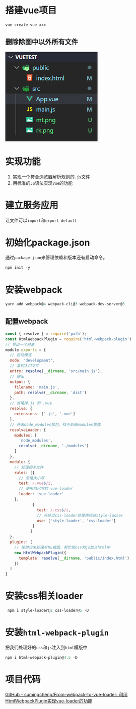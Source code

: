 # 搭建vue项目
```javascript
vue create vue-xxx
```

## 删除除图中以外所有文件
![](../../../assets/d8e0d407bc92474974e097f0e74e02da.png)

# 实现功能
1. 实现一个符合浏览器解析规则的`.js`文件
2. 用标准的`JS`语法实现`Vue`的功能

# 建立服务应用
让文件可以`import`和`export default`

# 初始化package.json
通过`package.json`来管理依赖和版本还有启动命令。

```javascript
npm init -y
```

# 安装webpack
```powershell
yarn add webpack@4 webpack-cli@3 webpack-dev-server@3
```

## 配置webpack
```javascript
const { resolve } = require('path');
const HtmlWebpackPlugin = require('html-webpack-plugin')
// 导出一个对象
module.exports = {
  // 启动模式
  mode: "development",
  // 拿到入口文件
  entry: resolve(__dirname, 'src/main.js'),
  // 输出
  output: {
    filename: 'main.js',
    path: resolve(__dirname, 'dist')
  },
  // 省略掉.js 和 .vue
  resolve: {
    extensions: ['.js', '.vue']
  },
  // 先去node_modules找包，找不到去modules里找
  resolveLoader: {
    modules: [
      'node_modules',
      resolve(__dirname, './modules')
    ]
  },
  module: {
    // 处理相关文件
    rules: [{
      // 忽略大小写
      test: /.vue$/i,
      // 使用自己写的 vue-loader
      loader: 'vue-loader'
    },
            {
              test: /.css$/i,
              // 先经过css-loader处理再经过style-lodaer
              use: ['style-loader', 'css-loader']
            }
           ]
  },
  plugins: [
    // 使用它来处理HTML模版，帮忙把css和js放入html中
    new HtmlWebpackPlugin({
      template: resolve(__dirname, 'public/index.html')
    })
  ]
}
```

# 安装css相关loader
```powershell
 npm i style-loader@2 css-loader@5 -D
```

# 安装`html-webpack-plugin`
把我们处理好的`css`和`js`注入到`html`模版中

```powershell
npm i html-webpack-plugin@4.5 -D
```

# 项目代码
[GitHub - sumingcheng/From-webpack-to-vue-loader: 利用HtmlWebpackPlugin实现vue-loader的功能](https://github.com/sumingcheng/From-webpack-to-vue-loader)

